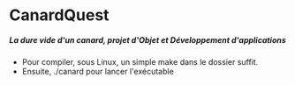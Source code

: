 # CanardQuest
##### La dure vide d'un canard, projet d'Objet et Développement d'applications

* Pour compiler, sous Linux, un simple make dans le dossier suffit.
* Ensuite, ./canard pour lancer l'exécutable